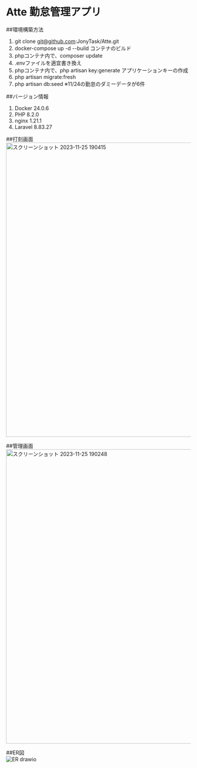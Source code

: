 # Atte 勤怠管理アプリ

##環境構築方法
1. git clone git@github.com:JonyTask/Atte.git
2. docker-compose up -d --build コンテナのビルド
3. phpコンテナ内で、composer update
4. .envファイルを適宜書き換え
5. phpコンテナ内で、php artisan key:generate  アプリケーションキーの作成
6. php artisan migrate:fresh
7. php artisan db:seed ※11/24の勤怠のダミーデータが6件

##バージョン情報
1. Docker 24.0.6
2. PHP 8.2.0
3. nginx 1.21.1
4. Laravel 8.83.27



##打刻画面</br>
<img width="800" alt="スクリーンショット 2023-11-25 190415" src="https://github.com/JonyTask/Atte/assets/136244515/53745e31-7171-4ee2-a119-31334508047c">



##管理画面</br>
<img width="800" alt="スクリーンショット 2023-11-25 190248" src="https://github.com/JonyTask/Atte/assets/136244515/146a7038-d826-4c77-a71f-a3f3733f1fd9">


##ER図</br>
![ER drawio](https://github.com/JonyTask/Atte/assets/136244515/f3a10a20-3271-4447-8343-f73a03f7fda9)

